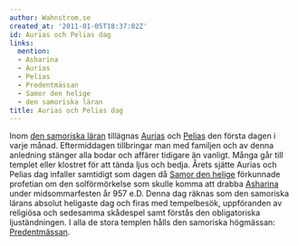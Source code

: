 ```yaml
---
author: Wahnstrom.se
created_at: '2011-01-05T18:37:02Z'
id: Aurias och Pelias dag
links:
  mention:
  - Asharina
  - Aurias
  - Pelias
  - Predentmässan
  - Samor den helige
  - den samoriska läran
title: Aurias och Pelias dag
---
```


Inom [den samoriska läran] tillägnas [Aurias] och [Pelias] den första dagen i varje månad.
Eftermiddagen tillbringar man med familjen och av denna anledning stänger alla bodar och affärer
tidigare än vanligt. Många går till templet eller klostret för att tända ljus och bedja. Årets
sjätte Aurias och Pelias dag infaller samtidigt som dagen då [Samor den helige] förkunnade profetian
om den solförmörkelse som skulle komma att drabba [Asharina] under midsommarfesten år 957 e.D. Denna
dag räknas som den samoriska lärans absolut heligaste dag och firas med tempelbesök, uppföranden av
religiösa och sedesamma skådespel samt förstås den obligatoriska ljuständningen. I alla de stora
templen hålls den samoriska högmässan: [Predentmässan].

  [den samoriska läran]: den_samoriska_läran
  [Aurias]: Aurias
  [Pelias]: Pelias
  [Samor den helige]: Samor_den_helige
  [Asharina]: Asharina
  [Predentmässan]: Predentmässan